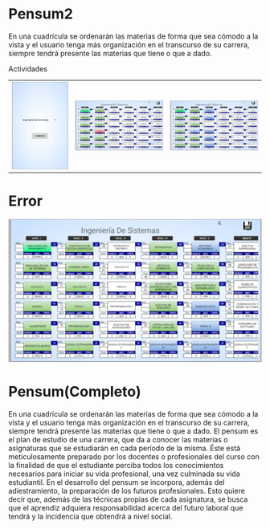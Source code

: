 # Pensum2
En una cuadrícula se ordenarán las materias de forma que sea cómodo a la vista y el usuario tenga más organización en el transcurso de su carrera, siempre tendrá presente las materias que tiene o que a dado.

Actividades
<table style="width:100%">
<tr>
	<td><img src="https://github.com/Jesus132/Pensum2/blob/master/1.jpeg"</th>
	<td><img src="https://github.com/Jesus132/Pensum2/blob/master/2.jpeg"</td>
	<td><img src="https://github.com/Jesus132/Pensum2/blob/master/3.jpeg"</td>
  </tr>
</table>

# Error
<td><img src="https://github.com/Jesus132/Pensum2/blob/master/4.jpeg"</th>
	
	
	
	
# Pensum(Completo)
En una cuadrícula se ordenarán las materias de forma que sea cómodo a la vista y el
usuario tenga más organización en el transcurso de su carrera, siempre tendrá
presente las materias que tiene o que a dado. El pensum es el plan de estudio de
una carrera, que da a conocer las materias o asignaturas que se estudiarán en cada
período de la misma. Éste está meticulosamente preparado por los docentes o
profesionales del curso con la finalidad de que el estudiante perciba todos los
conocimientos necesarios para iniciar su vida profesional, una vez culminada su
vida estudiantil. En el desarrollo del pensum se incorpora, además del
adiestramiento, la preparación de los futuros profesionales. Esto quiere decir que,
además de las técnicas propias de cada asignatura, se busca que el aprendiz
adquiera responsabilidad acerca del futuro laboral que tendrá y la incidencia que
obtendrá a nivel social.
